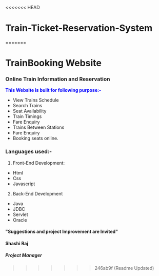 <<<<<<< HEAD
# Train-Ticket-Reservation-System
=======
# TrainBooking Website
### Online Train Information and Reservation
<span style="color:blue">**This Website is built for following purpose:-**</span>
- View Trains Schedule
- Search Trains
- Seat Availability
- Train Timings
- Fare Enquiry
- Trains Between Stations
- Fare Enquiry
- Booking seats online.
### Languages used:-
1. Front-End Development:
- Html
- Css
- Javascript

2. Back-End Development
- Java
- JDBC
- Servlet
- Oracle

#### "Suggestions and project Improvement are Invited"
#### Shashi Raj
##### Project Manager
>>>>>>> 246ab9f (Readme Updated)
